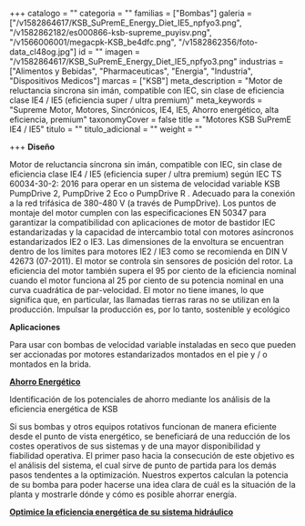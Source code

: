 +++
catalogo = ""
categoria = ""
familias = ["Bombas"]
galeria = ["/v1582864617/KSB_SuPremE_Energy_Diet_IE5_npfyo3.png", "/v1582862182/es000866-ksb-supreme_puyisv.png", "/v1566006001/megacpk-KSB_be4dfc.png", "/v1582862356/foto-data_cl48og.jpg"]
id = ""
imagen = "/v1582864617/KSB_SuPremE_Energy_Diet_IE5_npfyo3.png"
industrias = ["Alimentos y Bebidas", "Pharmaceuticas", "Energia", "Industria", "Dispositivos Medicos"]
marcas = ["KSB"]
meta_description = "Motor de reluctancia síncrona sin imán, compatible con IEC, sin clase de eficiencia clase IE4 / IE5 (eficiencia super / ultra premium)"
meta_keywords = "Supreme Motor, Motores, Sincrónicos, IE4, IE5, Ahorro energético, alta eficiencia, premium"
taxonomyCover = false
title = "Motores KSB SuPremE IE4 / IE5"
titulo = ""
titulo_adicional = ""
weight = ""

+++
**Diseño**

Motor de reluctancia síncrona sin imán, compatible con IEC, sin clase de eficiencia clase IE4 / IE5 (eficiencia super / ultra premium) según IEC TS 60034-30-2: 2016 para operar en un sistema de velocidad variable KSB PumpDrive 2, PumpDrive 2 Eco o PumpDrive R . Adecuado para la conexión a la red trifásica de 380-480 V (a través de PumpDrive). Los puntos de montaje del motor cumplen con las especificaciones EN 50347 para garantizar la compatibilidad con aplicaciones de motor de bastidor IEC estandarizadas y la capacidad de intercambio total con motores asíncronos estandarizados IE2 o IE3. Las dimensiones de la envoltura se encuentran dentro de los límites para motores IE2 / IE3 como se recomienda en DIN V 42673 (07-2011). El motor se controla sin sensores de posición del rotor. La eficiencia del motor también supera el 95 por ciento de la eficiencia nominal cuando el motor funciona al 25 por ciento de su potencia nominal en una curva cuadrática de par-velocidad. El motor no tiene imanes, lo que significa que, en particular, las llamadas tierras raras no se utilizan en la producción. Impulsar la producción es, por lo tanto, sostenible y ecológico

**Aplicaciones**

Para usar con bombas de velocidad variable instaladas en seco que pueden ser accionadas por motores estandarizados montados en el pie y / o montados en la brida.

[**Ahorro Energético**](https://www.ksb.com/supreme-en/ "Ahorro Energetico")

Identificación de los potenciales de ahorro mediante los análisis de la eficiencia energética de KSB

Si sus bombas y otros equipos rotativos funcionan de manera eficiente desde el punto de vista energético, se beneficiará de una reducción de los costes operativos de sus sistemas y de una mayor disponibilidad y fiabilidad operativa. El primer paso hacia la consecución de este objetivo es el análisis del sistema, el cual sirve de punto de partida para los demás pasos tendentes a la optimización. Nuestros expertos calculan la potencia de su bomba para poder hacerse una idea clara de cuál es la situación de la planta y mostrarle dónde y cómo es posible ahorrar energía.

[**Optimice la eficiencia energética de su sistema hidráulico**]()